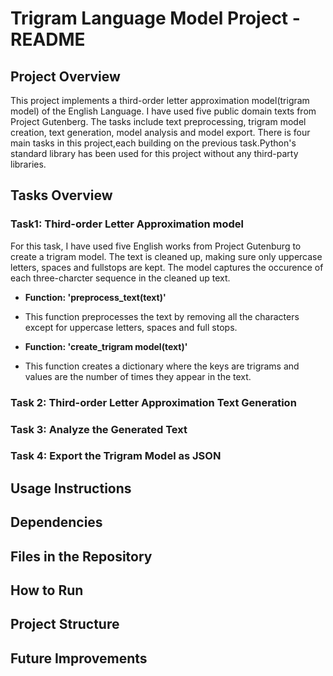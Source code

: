 # Trigram Language Model Project - README

## Project Overview

This project implements a third-order letter approximation model(trigram model) of the English Language. I have used five public domain texts from Project Gutenberg. The tasks include text preprocessing, trigram model creation, text generation, model analysis and model export. There is four main tasks in this project,each building on the previous task.Python's standard library has been used for this project without any third-party libraries.

## Tasks Overview

### Task1: Third-order Letter Approximation model
For this task, I have used five English works from Project Gutenburg to create a trigram model. The text is cleaned up, making sure only uppercase letters, spaces and fullstops are kept. The model captures the occurence of each three-charcter sequence in the cleaned up text.

- **Function: 'preprocess_text(text)'**
- This function preprocesses the text by removing all the characters except for uppercase letters, spaces and full stops.

- **Function: 'create_trigram model(text)'**
- This function creates a dictionary where the keys are trigrams and values are the number of times they appear in the text.


### Task 2: Third-order Letter Approximation Text Generation




### Task 3: Analyze the Generated Text





### Task 4: Export the Trigram Model as JSON


## Usage Instructions


## Dependencies


## Files in the Repository


## How to Run



## Project Structure


## Future Improvements



